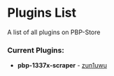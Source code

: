 # Plugins List
A list of all plugins on PBP-Store

### Current Plugins:

- **pbp-1337x-scraper** - [zun1uwu](https://github.com/zun1uwu)
